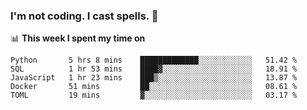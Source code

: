 ### I'm not coding. I cast spells. 🎩

📊 **This week I spent my time on**
<!--START_SECTION:waka-->
```text
Python       5 hrs 8 mins    █████████████░░░░░░░░░░░░   51.42 % 
SQL          1 hr 53 mins    ████▓░░░░░░░░░░░░░░░░░░░░   18.91 % 
JavaScript   1 hr 23 mins    ███▒░░░░░░░░░░░░░░░░░░░░░   13.87 % 
Docker       51 mins         ██░░░░░░░░░░░░░░░░░░░░░░░   08.61 % 
TOML         19 mins         ▓░░░░░░░░░░░░░░░░░░░░░░░░   03.17 % 
```
<!--END_SECTION:waka-->
